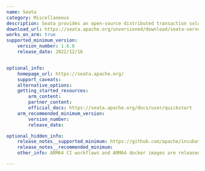 ```yaml
---
name: Seata
category: Miscellaneous
description: Seata provides an open-source distributed transaction solution for delivering high performance and easy to use distributed transaction services under a microservices architecture.
download_url: https://seata.apache.org/unversioned/download/seata-server
works_on_arm: true
supported_minimum_version:
    version_number: 1.6.0
    release_date: 2022/12/16


optional_info:
    homepage_url: https://seata.apache.org/
    support_caveats:
    alternative_options:
    getting_started_resources:
        arm_content:
        partner_content:
        official_docs: https://seata.apache.org/docs/user/quickstart
    arm_recommended_minimum_version:
        version_number:
        release_date:

optional_hidden_info:
    release_notes__supported_minimum: https://github.com/apache/incubator-seata/releases/tag/v1.6.0
    release_notes__recommended_minimum:
    other_info: ARM64 CI workflows and ARM64 docker images are released in version 1.6.0

---
```

